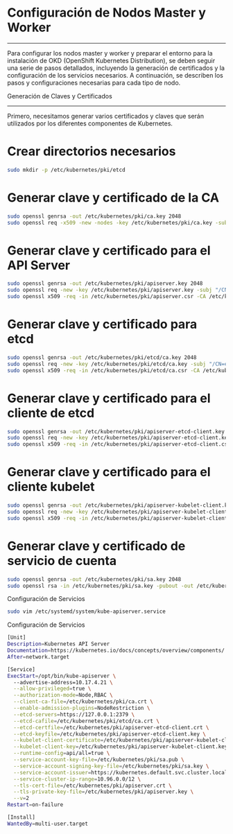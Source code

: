 # Configuración de Nodos Master y Worker

----------------------------------------
Para configurar los nodos master y worker y preparar el entorno para la instalación de OKD (OpenShift Kubernetes Distribution), se deben seguir una serie de pasos detallados, incluyendo la generación de certificados y la configuración de los servicios necesarios. A continuación, se describen los pasos y configuraciones necesarias para cada tipo de nodo.

Generación de Claves y Certificados

-----------------------------------



Primero, necesitamos generar varios certificados y claves que serán utilizados por los diferentes componentes de Kubernetes.

# Crear directorios necesarios

```bash
sudo mkdir -p /etc/kubernetes/pki/etcd
```

# Generar clave y certificado de la CA

```bash
sudo openssl genrsa -out /etc/kubernetes/pki/ca.key 2048
sudo openssl req -x509 -new -nodes -key /etc/kubernetes/pki/ca.key -subj "/CN=kube-ca" -days 10000 -out /etc/kubernetes/pki/ca.crt
```

# Generar clave y certificado para el API Server
    
```bash
sudo openssl genrsa -out /etc/kubernetes/pki/apiserver.key 2048
sudo openssl req -new -key /etc/kubernetes/pki/apiserver.key -subj "/CN=kube-apiserver" -out /etc/kubernetes/pki/apiserver.csr
sudo openssl x509 -req -in /etc/kubernetes/pki/apiserver.csr -CA /etc/kubernetes/pki/ca.crt -CAkey /etc/kubernetes/pki/ca.key -CAcreateserial -out /etc/kubernetes/pki/apiserver.crt -days 10000
```

# Generar clave y certificado para etcd

```bash
sudo openssl genrsa -out /etc/kubernetes/pki/etcd/ca.key 2048
sudo openssl req -new -key /etc/kubernetes/pki/etcd/ca.key -subj "/CN=etcd-ca" -out /etc/kubernetes/pki/etcd/ca.csr
sudo openssl x509 -req -in /etc/kubernetes/pki/etcd/ca.csr -CA /etc/kubernetes/pki/ca.crt -CAkey /etc/kubernetes/pki/ca.key -CAcreateserial -out /etc/kubernetes/pki/etcd/ca.crt -days 10000
```

# Generar clave y certificado para el cliente de etcd

```bash
sudo openssl genrsa -out /etc/kubernetes/pki/apiserver-etcd-client.key 2048
sudo openssl req -new -key /etc/kubernetes/pki/apiserver-etcd-client.key -subj "/CN=etcd-client" -out /etc/kubernetes/pki/apiserver-etcd-client.csr
sudo openssl x509 -req -in /etc/kubernetes/pki/apiserver-etcd-client.csr -CA /etc/kubernetes/pki/etcd/ca.crt -CAkey /etc/kubernetes/pki/etcd/ca.key -CAcreateserial -out /etc/kubernetes/pki/apiserver-etcd-client.crt -days 10000
```

# Generar clave y certificado para el cliente kubelet

```bash
sudo openssl genrsa -out /etc/kubernetes/pki/apiserver-kubelet-client.key 2048
sudo openssl req -new -key /etc/kubernetes/pki/apiserver-kubelet-client.key -subj "/CN=kubelet-client" -out /etc/kubernetes/pki/apiserver-kubelet-client.csr
sudo openssl x509 -req -in /etc/kubernetes/pki/apiserver-kubelet-client.csr -CA /etc/kubernetes/pki/ca.crt -CAkey /etc/kubernetes/pki/ca.key -CAcreateserial -out /etc/kubernetes/pki/apiserver-kubelet-client.crt -days 10000
```

# Generar clave y certificado de servicio de cuenta

```bash
sudo openssl genrsa -out /etc/kubernetes/pki/sa.key 2048
sudo openssl rsa -in /etc/kubernetes/pki/sa.key -pubout -out /etc/kubernetes/pki/sa.pub
```

Configuración de Servicios

```bash
sudo vim /etc/systemd/system/kube-apiserver.service
```

Configuración de Servicios

```bash
[Unit]
Description=Kubernetes API Server
Documentation=https://kubernetes.io/docs/concepts/overview/components/
After=network.target

[Service]
ExecStart=/opt/bin/kube-apiserver \
  --advertise-address=10.17.4.21 \
  --allow-privileged=true \
  --authorization-mode=Node,RBAC \
  --client-ca-file=/etc/kubernetes/pki/ca.crt \
  --enable-admission-plugins=NodeRestriction \
  --etcd-servers=https://127.0.0.1:2379 \
  --etcd-cafile=/etc/kubernetes/pki/etcd/ca.crt \
  --etcd-certfile=/etc/kubernetes/pki/apiserver-etcd-client.crt \
  --etcd-keyfile=/etc/kubernetes/pki/apiserver-etcd-client.key \
  --kubelet-client-certificate=/etc/kubernetes/pki/apiserver-kubelet-client.crt \
  --kubelet-client-key=/etc/kubernetes/pki/apiserver-kubelet-client.key \
  --runtime-config=api/all=true \
  --service-account-key-file=/etc/kubernetes/pki/sa.pub \
  --service-account-signing-key-file=/etc/kubernetes/pki/sa.key \
  --service-account-issuer=https://kubernetes.default.svc.cluster.local \
  --service-cluster-ip-range=10.96.0.0/12 \
  --tls-cert-file=/etc/kubernetes/pki/apiserver.crt \
  --tls-private-key-file=/etc/kubernetes/pki/apiserver.key \
  --v=2
Restart=on-failure

[Install]
WantedBy=multi-user.target
```
